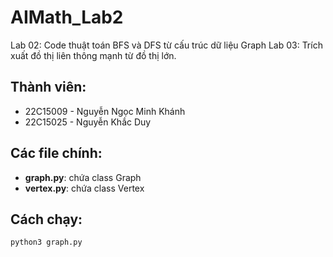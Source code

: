 # AIMath_Lab2

Lab 02: Code thuật toán BFS và DFS từ cấu trúc dữ liệu Graph
Lab 03: Trích xuất đồ thị liên thông mạnh từ đồ thị lớn.

## Thành viên:
- 22C15009 - Nguyễn Ngọc Minh Khánh
- 22C15025 - Nguyễn Khắc Duy

## Các file chính:
- **graph.py**: chứa class Graph
- **vertex.py**: chứa class Vertex

## Cách chạy:
```
python3 graph.py
```